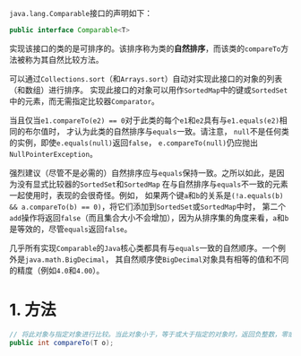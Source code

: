 `java.lang.Comparable`接口的声明如下：
```java
public interface Comparable<T>
```
实现该接口的类的是可排序的。该排序称为类的**自然排序**，而该类的`compareTo`方法被称为其自然比较方法。

可以通过`Collections.sort`（和`Arrays.sort`）自动对实现此接口的对象的列表（和数组）进行排序。
实现此接口的对象可以用作`SortedMap`中的键或`SortedSet`中的元素，而无需指定比较器`Comparator`。

当且仅当`e1.compareTo(e2) == 0`对于此类的每个`e1`和`e2`具有与`e1.equals(e2)`相同的布尔值时，
才认为此类的自然排序与`equals`一致。请注意， `null`不是任何类的实例，即使`e.equals(null)`返回`false`，
`e.compareTo(null)`仍应抛出`NullPointerException`。

强烈建议（尽管不是必需的）自然排序应与`equals`保持一致。之所以如此，是因为没有显式比较器的`SortedSet`和`SortedMap`
在与自然排序与`equals`不一致的元素一起使用时，表现的会很奇怪。例如，
如果两个键`a`和`b`的关系是`(!a.equals(b) && a.compareTo(b) == 0)`，将它们添加到`SortedSet`或`SortedMap`中时，
第二个`add`操作将返回`false`（而且集合大小不会增加），因为从排序集的角度来看，`a`和`b`是等效的，尽管`equals`返回`false`。

几乎所有实现`Comparable`的`Java`核心类都具有与`equals`一致的自然顺序。一个例外是`java.math.BigDecimal`，
其自然顺序使`BigDecimal`对象具有相等的值和不同的精度（例如`4.0`和`4.00`）。

# 1. 方法
```java
// 将此对象与指定对象进行比较。当此对象小于，等于或大于指定的对象时，返回负整数，零或正整数。
public int compareTo(T o);
```